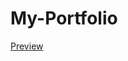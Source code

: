 # My-Portfolio

<!-- Link to preview the portfolio in a new tab -->
<a href="https://htmlpreview.github.io/?https://raw.githubusercontent.com/potdukhe12/My-Portfolio/main/Saurabh%20Potdukhe.html" target="_blank" rel="noopener">
  Preview
</a>
